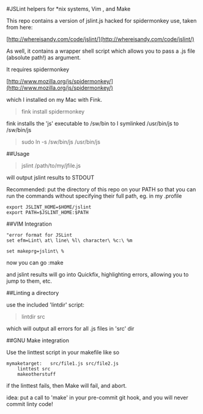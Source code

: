 #JSLint helpers for *nix systems, Vim , and Make

This repo contains a version of jslint.js hacked for spidermonkey use, taken from here:

[http://whereisandy.com/code/jslint/](http://whereisandy.com/code/jslint/)

As well, it contains a wrapper shell script which allows you to pass a .js file (absolute path!) as argument.

It requires spidermonkey

[http://www.mozilla.org/js/spidermonkey/](http://www.mozilla.org/js/spidermonkey/)

which I installed on my Mac with Fink.

> fink install spidermonkey

fink installs the 'js' executable to /sw/bin to I symlinked /usr/bin/js to /sw/bin/js

> sudo ln -s /sw/bin/js /usr/bin/js

##Usage

> jslint /path/to/my/jfile.js

will output jslint results to STDOUT

Recommended: put the directory of this repo on your PATH so that you can run the commands 
without specifying their full path, eg. in my .profile

	export JSLINT_HOME=$HOME/jslint
	export PATH=$JSLINT_HOME:$PATH

##VIM Integration

	"error format for JSLint
	set efm=Lint\ at\ line\ %l\ character\ %c:\ %m

	set makeprg=jslint\ %

now you can go 
	:make

and jslint results will go into Quickfix, highlighting errors, allowing you to jump to them, etc.

##Linting a directory

use the included 'lintdir' script:

> lintdir src

which will output all errors for all .js files in 'src' dir

##GNU Make integration

Use the linttest script in your makefile like so

	mymaketarget:	src/file1.js src/file2.js 
		linttest src
		makeotherstuff

if the linttest fails, then Make will fail, and abort. 

idea: put a call to 'make' in your pre-commit git hook, and you will never commit linty code!

